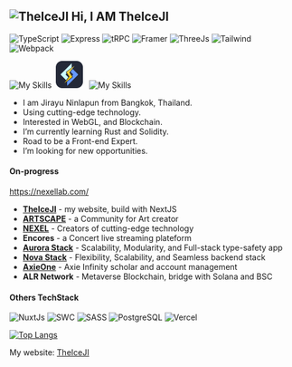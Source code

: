 ##  <img src="https://www.theiceji.com/logo_white.svg" alt="TheIceJI" width="64px"/> Hi, I AM TheIceJI

![TypeScript](https://img.shields.io/badge/TypeScript-007ACC?logo=typescript&logoColor=white) ![Express](https://img.shields.io/badge/Express-ECD53F?logo=express&logoColor=black) ![tRPC](https://img.shields.io/badge/tRPC-black?logo=trpc) ![Framer](https://img.shields.io/badge/Framer-black?logo=framer&logoColor=blue) ![ThreeJs](https://img.shields.io/badge/ThreeJs-black?logo=three.js&logoColor=white) ![Tailwind](https://img.shields.io/badge/tailwind-2B3A42?&logo=tailwind%20css) ![Webpack](https://img.shields.io/badge/webpack-2B3A42?logo=webpack) <br />

![My Skills](https://skillicons.dev/icons?i=nextjs,nestjs,nodejs)&ensp;<img src="https://raw.githubusercontent.com/Jirayu-ninl/Jirayu-ninl/2f83c7b697ae6031500227f2fd9f864c88cbec1c/icon/lsws.svg" alt="LSWS" width="48px"/>&ensp; ![My Skills](https://skillicons.dev/icons?i=graphql,mongodb,redis,prisma,sentry,firebase)


- I am Jirayu Ninlapun from Bangkok, Thailand.
- Using cutting-edge technology.
- Interested in WebGL, and Blockchain.
- I’m currently learning Rust and Solidity.
- Road to be a Front-end Expert.
- I’m looking for new opportunities.

#### On-progress

https://nexellab.com/

- [**TheIceJI**](https://theiceji.com) - my website, build with NextJS
- [**ARTSCAPE**](https://artscape.day) - a Community for Art creator
- [**NEXEL**](https://nexellab.com/) - Creators of cutting-edge technology
- **Encores** - a Concert live streaming plateform
- [**Aurora Stack**](https://aurora.theiceji.com/) - Scalability, Modularity, and Full-stack type-safety app
- [**Nova Stack**](https://server.theiceji.com/) - Flexibility, Scalability, and Seamless backend stack
- [**AxieOne**](https://axieone.com) - Axie Infinity scholar and account management
- **ALR Network** - Metaverse Blockchain, bridge with Solana and BSC

#### Others TechStack

![NuxtJs](https://img.shields.io/badge/NuxtJs-black?logo=nuxt.js)
![SWC](https://img.shields.io/badge/SWC-black?logo=swc)
![SASS](https://img.shields.io/badge/-SASS-000?&logo=SASS)
![PostgreSQL](https://img.shields.io/badge/-PostgreSQL-000?&logo=PostgreSQL)
![Vercel](https://img.shields.io/badge/Vercel-black?logo=vercel)

[![Top Langs](https://github-readme-stats.vercel.app/api/top-langs/?username=Jirayu-ninl&layout=compact)](https://github.com/anuraghazra/github-readme-stats)

My website: [TheIceJI](https://TheIceJI.com)

